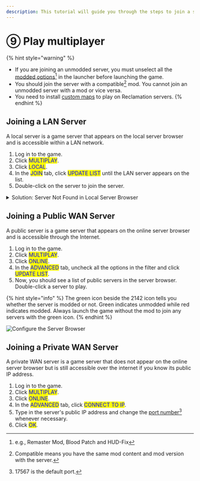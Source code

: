 ```yaml
---
description: This tutorial will guide you through the steps to join a server.
---
```


# ⑨ Play multiplayer

{% hint style="warning" %}
* If you are joining an unmodded server, you must unselect all the [modded options](#user-content-fn-1)[^1] in the launcher before launching the game.
* You should join the server with a compatible[^2] mod. You cannot join an unmodded server with a mod or vice versa.
* You need to install [custom maps](5.-installing-openspy-patches.md#installing-the-reclamation-map-pack) to play on Reclamation servers.
{% endhint %}

## Joining a LAN Server

A local server is a game server that appears on the local server browser and is accessible within a LAN network.

1. Log in to the game.
2. Click <mark style="color:blue;">MULTIPLAY</mark>.
3. Click <mark style="color:blue;">LOCAL</mark>.
4. In the <mark style="color:blue;">JOIN</mark> tab, click <mark style="color:blue;">UPDATE LIST</mark> until the LAN server appears on the list.
5. ​Double-click on the server to join the server.

<details>

<summary>Solution: Server Not Found in Local Server Browser</summary>

Ensure the following:

* You have connected to the same LAN network that the server is hosted on.&#x20;
* You cannot find the server in the local server browser even when the server is up.

If the above still does not rule out the cause for you, then follow these steps:

Click <mark style="color:blue;">ONLINE</mark>. In the <mark style="color:blue;">ADVANCED</mark> tab, click <mark style="color:blue;">CONNECT TO IP</mark>. Type in the server's local IP address. Click <mark style="color:blue;">OK</mark>.

A local IP address is usually in the pattern of 192.168.x.x. The server hoster will know his or her local IP address on the loading screen once the server is launched.

But have you ever wondered why? Like why your LAN server just doesn't show up in the local server browser, or why you just can't see your friend's server!

Most probably, it's because your PC is having multiple network adapters, especially when you have applications like Hamachi, VirtualBox or VMWare installed.

The simplest solution is to disable all other network adapters except the one for your current network.

1. Navigate to <mark style="color:blue;">Network and Sharing Center</mark> in your control panel.
2. Click <mark style="color:blue;">Change adapter settings</mark>.&#x20;
3. Right-click on the adapter that you want to disable and click <mark style="color:blue;">Disable</mark>.
4. Check this on your server computer first, followed by the computers connecting to the server.

Reference: [https://superuser.com/questions/610733/networking-games-cant-see-join-anyone-elses-lan-servers-unless-i-host](https://superuser.com/questions/610733/networking-games-cant-see-join-anyone-elses-lan-servers-unless-i-host)

</details>

## Joining a Public WAN Server

​A public server is a game server that appears on the online server browser and is accessible through the Internet.

1. Log in to the game.
2. Click <mark style="color:blue;">MULTIPLAY</mark>.
3. Click <mark style="color:blue;">ONLINE</mark>.
4. In the <mark style="color:blue;">ADVANCED</mark> tab, uncheck all the options in the filter and click <mark style="color:blue;">UPDATE LIST</mark>.
5. Now, you should see a list of public servers in the server browser. Double-click a server to play.

{% hint style="info" %}
​The green icon beside the 2142 icon tells you whether the server is modded or not. Green indicates unmodded while red indicates modded. Always launch the game without the mod to join any servers with the green icon.
{% endhint %}

![Configure the Server Browser](../.gitbook/assets/pic7\_orig.png)

## Joining a Private WAN Server

A private WAN server is a game server that does not appear on the online server browser but is still accessible over the internet if you know its public IP address.

1. Log in to the game.
2. Click <mark style="color:blue;">MULTIPLAY</mark>.
3. Click <mark style="color:blue;">ONLINE</mark>.
4. In the <mark style="color:blue;">ADVANCED</mark> tab, click <mark style="color:blue;">CONNECT TO IP</mark>.
5. Type in the server's public IP address and change the [port number](#user-content-fn-3)[^3] whenever necessary.
6. Click <mark style="color:blue;">OK</mark>.

[^1]: e.g., Remaster Mod, Blood Patch and HUD-Fix

[^2]: Compatible means you have the same mod content and mod version with the server.

[^3]: 17567 is the default port.
